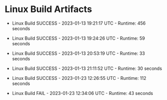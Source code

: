 # Linux Build Artifacts

* Linux Build SUCCESS - 2023-01-13 19:21:17 UTC - Runtime: 456 seconds

* Linux Build SUCCESS - 2023-01-13 19:24:26 UTC - Runtime: 59 seconds

* Linux Build SUCCESS - 2023-01-13 20:53:19 UTC - Runtime: 33 seconds

* Linux Build SUCCESS - 2023-01-13 21:11:52 UTC - Runtime: 30 seconds

* Linux Build SUCCESS - 2023-01-23 12:26:55 UTC - Runtime: 112 seconds

* Linux Build FAIL - 2023-01-23 12:34:06 UTC - Runtime: 43 seconds
